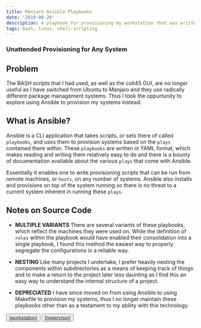 ```yaml
---
title: Manjaro Ansible Playbooks
date: '2019-08-20'
description: A playbook for provisioning my workstation that was written as a response to increasing frustrations with the other solutions.
tags: bash, linux, shell-scripting
---
```

### Unattended Provisioning for Any System

## Problem
The BASH scripts that I had used, as well as the colt45 GUI, are no longer 
useful as I have switched from Ubuntu to Manjaro and they use radically 
different package management systems. Thus I took the oppurtunity to explore 
using Ansible to provision my systems instead. 

## What is Ansible?
Ansible is a CLI application that takes scripts, or sets there of called `playbooks`, and
uses them to provision systems based on the `plays` contained there within. 
These `playbooks` are written in YAML format, which makes reading and writing
them relatively easy to do and there is a bounty of documentation available about the various 
`plays` that come with Ansible. 

Essentially it enables one to write provisioning scripts that can be run from 
remote machines, or `hosts`, on any number of systems. Ansible also installs
and provisions on top of the system running so there is no threat to a current
system inherent in running these `plays`. 

## Notes on Source Code
- **MULTIPLE VARIANTS** There are several variants of these playbooks, which reflect the machines
they were used on. While the definition of `roles` within the playbook would
have enabled their consolidation into a single playbook, I found this method
the easiest way to properly segregate the configurations in a reliable way. 

- **NESTING** Like many projects I undertake, I prefer heavily nesting the components within 
subdirectories as a means of keeping track of things and to make a return to the 
project later less daunting as I find this an easy way to understand the internal
structure of a project. 

- **DEPRECIATED** I have since moved on from using Ansible to using Makefile to provision my 
systems, thus I no longer maintain these playbooks other than as a testament 
to my ability with this technology.

<button className="nav-btn  ml-2">
   <a href="https://github.com/Thomashighbaugh/manjaro-workstation-playbook">
   [workstation]
   </a>
</button>
<button className="nav-btn ml-2">
   <a href="https://github.com/Thomashighbaugh/manjaro-hypervisor-playbook">
   [hypervisor]
   </a>
</button>
